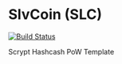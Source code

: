 SlvCoin (SLC)
===========

[![Build Status](https://travis-ci.org/RazorLove/slvcoin.png?branch=master)](https://travis-ci.org/RazorLove/slvcoin)


Scrypt Hashcash PoW Template